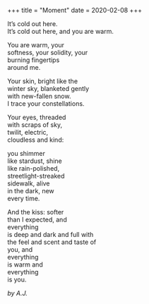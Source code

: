 +++
title = "Moment"
date = 2020-02-08
+++

It’s cold out here. <br/>
It’s cold out here, and you are warm. <br/>

You are warm, your <br/>
softness, your solidity, your <br/>
burning fingertips <br/>
around me. <br/>

Your skin, bright like the <br/>
winter sky, blanketed gently <br/>
with new-fallen snow. <br/>
I trace your constellations. <br/>

Your eyes, threaded <br/>
with scraps of sky, <br/>
twilit, electric, <br/>
cloudless and kind: <br/>

you shimmer <br/>
like stardust, shine <br/>
like rain-polished, <br/>
streetlight-streaked <br/>
sidewalk, alive <br/>
in the dark, new <br/>
every time. <br/>

And the kiss: softer <br/>
than I expected, and <br/>
everything <br/>
is deep and dark and full with <br/>
the feel and scent and taste of <br/>
you, and <br/>
everything <br/>
is warm and <br/>
everything <br/>
is you. <br/>


<i>by A.J.</i>